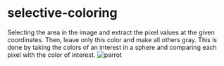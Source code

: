# selective-coloring
Selecting the area in the image and extract the pixel values at the given coordinates. Then, leave only this color and make all others gray.
This is done by taking the colors of an interest in a sphere and comparing each pixel with the color of interest. 
![parrot](https://github.com/nurdauletzhuzbay/selective-coloring/blob/master/Screenshot%202021-03-18%20at%2011.06.58.png)
